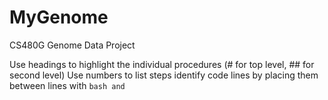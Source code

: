 # MyGenome
CS480G Genome Data Project

Use headings to highlight the individual procedures (# for top level, ## for second level)
Use numbers to list steps
identify code lines by placing them between lines with ```bash and ```


